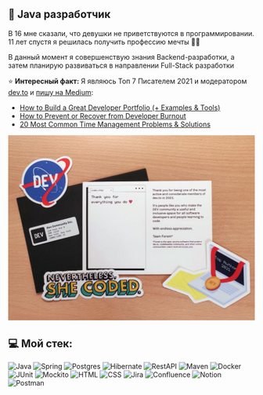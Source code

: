 ## 💫 Java разработчик
В 16 мне сказали, что девушки не приветствуются в программировании. 11 лет спустя я решилась получить профессию мечты 🦸‍♀️

В данный момент я совершенствую знания Backend-разработки, а затем планирую развиваться в направлении Full-Stack разработки

⭐️ **Интересный факт:** Я являюсь Топ 7 Писателем 2021 и модератором [dev.to](https://dev.to/coffeestasia) и [пишу на Medium](https://medium.com/@https://medium.com/@coffeestasia):

- [How to Build a Great Developer Portfolio (+ Examples & Tools)](https://dev.to/actitime/how-to-build-a-great-developer-portfolio-examples-tools-bkj)
- [How to Prevent or Recover from Developer Burnout](https://dev.to/actitime/how-to-prevent-or-recover-from-developer-burnout-3g5f)
- [20 Most Common Time Management Problems & Solutions](https://dev.to/actitime/20-most-common-time-management-problems-solutions-3abb)

![](https://github.com/cptntotoro/cptntotoro/blob/main/top-author-devto-2021.jpg?raw=true)

## 💻 Мой стек:
![Java](https://img.shields.io/badge/-Java-F29111?style=for-the-badge&logo=java&logoColor=e38873)
![Spring](https://img.shields.io/badge/-Spring-6AAD3D?style=for-the-badge&logo=spring&logoColor=90fd87) 
![Postgres](https://img.shields.io/badge/-postgresql-31648C?style=for-the-badge&logo=postgresql&logoColor=FFFFFF) 
![Hibernate](https://img.shields.io/badge/-Hibernate-B6A975?style=for-the-badge&logo=hibernate&logoColor=717c88)
![RestAPI](https://img.shields.io/badge/-rest%20api-007EC0?style=for-the-badge&logo=restapi&logoColor=275ecf)
![Maven](https://img.shields.io/badge/-Maven-7D2675?style=for-the-badge&logo=apache&logoColor=e38873)
![Docker](https://img.shields.io/badge/-Docker-27519C?style=for-the-badge&logo=docker&logoColor=90fd87)
![JUnit](https://img.shields.io/badge/-junit-6CA315?style=for-the-badge&logo=junit&logoColor=C60000)
![Mockito](https://img.shields.io/badge/-mockito-6CA315?style=for-the-badge&logo=mockito&logoColor=90fd87)
![HTML](https://img.shields.io/badge/HTML-E96125?style=for-the-badge&logo=HTML5&logoColor=white)
![CSS](https://img.shields.io/badge/CSS-1C84C1?style=for-the-badge&logo=CSS3&logoColor=white)
![Jira](https://img.shields.io/badge/jira-%230B5ED4.svg?style=for-the-badge&logo=jira&logoColor=white) 
![Confluence](https://img.shields.io/badge/confluence-%230B5ED4.svg?style=for-the-badge&logo=confluence&logoColor=white) 
![Notion](https://img.shields.io/badge/Notion-%23000000.svg?style=for-the-badge&logo=notion&logoColor=white) 
![Postman](https://img.shields.io/badge/Postman-FF6C37?style=for-the-badge&logo=postman&logoColor=white)


